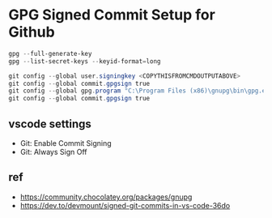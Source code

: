 # GPG Signed Commit Setup for Github

```powershell
gpg --full-generate-key
gpg --list-secret-keys --keyid-format=long

git config --global user.signingkey <COPYTHISFROMCMDOUTPUTABOVE>
git config --global commit.gpgsign true
git config --global gpg.program "C:\Program Files (x86)\gnupg\bin\gpg.exe"
git config --global commit.gpgsign true
```

## vscode settings
  
- Git: Enable Commit Signing
- Git: Always Sign Off
  
## ref

- https://community.chocolatey.org/packages/gnupg
- https://dev.to/devmount/signed-git-commits-in-vs-code-36do
